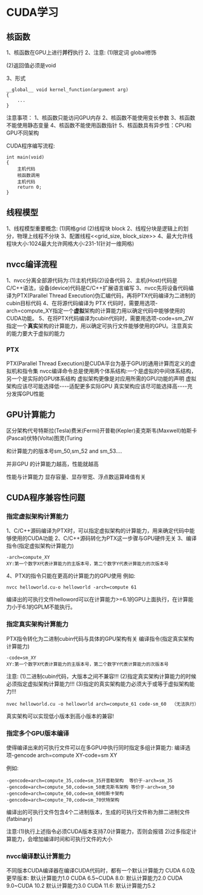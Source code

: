 # CUDA学习

## 核函数

1、核函数在GPU上进行**并行**执行
2、注意:
(1)限定词 global修饰

(2)返回值必须是void

3、形式

```
__global__ void kernel_function(argument arg)
{
	...
}
```

注意事项：
1、核函数只能访问GPU内存
2、核函数不能使用变长参数
3、核函数不能使用静态变量
4、核函数不能使用函数指针
5、核函数具有异步性：CPU和GPU不同架构



CUDA程序编写流程:

```
int main(void)
{
	主机代码
	核函数调用
	主机代码
	return 0;
}

```

## 线程模型

1、线程模型重要概念:
	(1)网格grid
	(2)线程块 block
2、线程分块是逻辑上的划分，物理上线程不分块
3、配置线程<<grid_size, block_size>>
4、最大允许线程块大小:1024最大允许网格大小:231-1(针对一维网格)

## nvcc编译流程

1、nvcc分离全部源代码为:(1)主机代码(2)设备代码
2、主机(Host)代码是C/C++语法，设备(device)代码是C/C++扩展语言编写
3、nvcc先将设备代码编译为PTX(Parallel Thread Execution)伪汇编代码，再将PTX代码编译为二进制的cubin目标代码
4、在将源代码编译为 PTX 代码时，需要用选项-arch=compute_XY指定一个**虚拟**架构的计算能力用以确定代码中能够使用的CUDA功能。
5、在将PTX代码编译为cubin代码时，需要用选项-code=sm_ZW指定一个**真实**架构的计算能力，用以确定可执行文件能够使用的GPU。注意真实的能力要大于虚拟的能力



### PTX

PTX(Parallel Thread Execution)是CUDA平台为基于GPU的通用计算而定义的虚拟机和指令集
nvcc编译命令总是使用两个体系结构:一个是虚拟的中间体系结构，另一个是实际的GPU体系结构
虚拟架构更像是对应用所需的GPU功能的声明
虚拟架构应该尽可能选择低----适配更多实际GPU
真实架构应该尽可能选择高----充分发挥GPU性能



## GPU计算能力

区分架构代号特斯拉(Tesla)费米(Fermi)开普勒(Kepler)麦克斯韦(Maxwell)帕斯卡(Pascal)伏特(Volta)图灵(Turing

和计算能力的版本号sm_50,sm_52 and sm_53....


并非GPU 的计算能力越高，性能就越高

性能与计算能力 显存容量、显存带宽、浮点数运算峰值有关

## CUDA程序兼容性问题

### 指定虚拟架构计算能力

1、C/C++源码编译为PTX时，可以指定虚拟架构的计算能力，用来确定代码中能够使用的CUDA功能
2、C/C++源码转化为PTX这一步骤与GPU硬件无关
3、编译指令(指定虚拟架构计算能力)

```
-arch=compute_XY
XY:第一个数字X代表计算能力的主版本号，第二个数字Y代表计算能力的次版本号
```

4、PTX的指令只能在更高的计算能力的GPU使用
例如:

```
nvcc helloworld.cu-o helloworld -arch=compute 61
```

编译出的可执行文件helloword可以在计算能力>=6.1的GPU上面执行，在计算能力小于6.1的GPLM不能执行。

### 指定真实架构计算能力

PTX指令转化为二进制cubin代码与具体的GPU架构有关
编译指令(指定真实架构计算能力)

```
-code=sm_XY
XY:第一个数字X代表计算能力的主版本号，第二个数字Y代表计算能力的次版本号
```

注意:
(1)二进制cubin代码，大版本之间不兼容!!!
(2)指定真实架构计算能力的时候必须指定虚拟架构计算能力!!!
(3)指定的真实架构能力必须大于或等于虚拟架构能力!!!

```
nvec helloworld.cu -o helloworld arch=compute_61 code-sm_60  （无法执行）
```

真实架构可以实现低小版本到高小版本的兼容!

### 指定多个GPU版本编译

使得编译出来的可执行文件可以在多GPU中执行同时指定多组计算能力:
编译选项-gencode arch=compute XY-code=sm XY

例如:

```
-gencode=arch=compute_35,code=sm_35开普勒架构  等价于-arch=sm_35
-gencode=arch=compute_50,code=sm_50麦克斯韦架构 等价于-arch=sm_50
-gencode=arch=compute_60,code=sm_60帕斯卡架构
-gencode=arch=compute_70,code=sm_70伏特架构
```

编译出的可执行文件包含4个二进制版本，生成的可执行文件称为胖二进制文件(fatbinary)


注意:(1)执行上述指令必须CUDA版本支持7.0计算能力，否则会报错
2)过多指定计算能力，会增加编译时间和可执行文件的大小

### nvcc编译默认计算能力

不同版本CUDA编译器在编译CUDA代码时，都有一个默认计算能力
CUDA 6.0及更早版本: 			默认计算能力1.0
CUDA 6.5~CUDA 8.0:			 默认计算能力2.0
CUDA 9.0~CUDA 10.2 		   默认计算能力3.0
CUDA 11.6:						  	默认计算能力5.2




